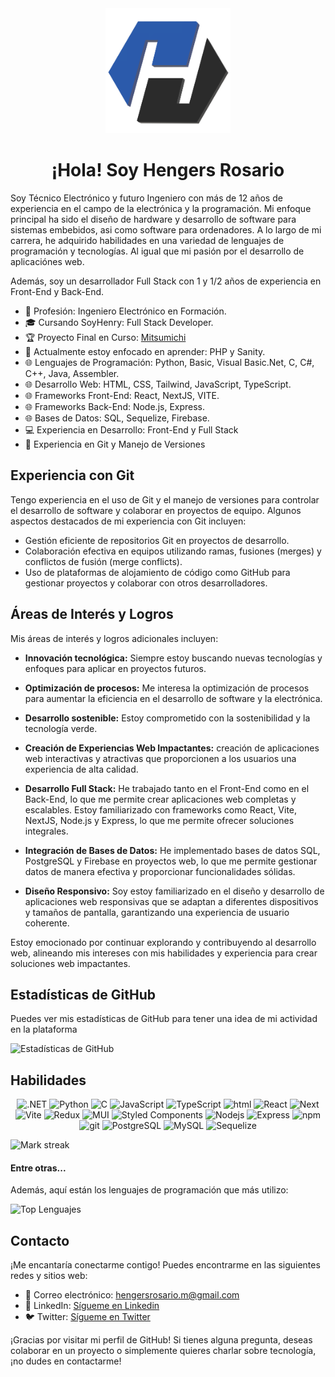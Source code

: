 <!-- ![hengersdev](./assets/logo_3d.png) -->

<div align="center" >
  <img src="./assets/logo_3d.png" alt="Texto Alternativo" width="200" height="200">
  <h1> ¡Hola! Soy Hengers Rosario</h1>
</div>

Soy Técnico Electrónico y futuro Ingeniero con más de 12 años de experiencia en el campo de la electrónica y la programación. Mi enfoque principal ha sido el diseño de hardware y desarrollo de software para sistemas embebidos, asi como software para ordenadores. A lo largo de mi carrera, he adquirido habilidades en una variedad de lenguajes de programación y tecnologías. Al igual que mi pasión por el desarrollo de aplicaciónes web.

Además, soy un desarrollador Full Stack con 1 y 1/2 años de experiencia en Front-End y Back-End.

- 💼 Profesión: Ingeniero Electrónico en Formación.
- 🎓 Cursando SoyHenry: Full Stack Developer.
- 🏆 Proyecto Final en Curso: [Mitsumichi](https://github.com/edgartellom/Mitsumichi)
- 🌱 Actualmente estoy enfocado en aprender: PHP y Sanity.
- 🌐 Lenguajes de Programación: Python, Basic, Visual Basic.Net, C, C#, C++, Java, Assembler.
- 🌐 Desarrollo Web: HTML, CSS, Tailwind, JavaScript, TypeScript.
- 🌐 Frameworks Front-End: React, NextJS, VITE.
- 🌐 Frameworks Back-End: Node.js, Express.
- 🌐 Bases de Datos: SQL, Sequelize, Firebase.
- 💻 Experiencia en Desarrollo: Front-End y Full Stack
- 🚀 Experiencia en Git y Manejo de Versiones

## Experiencia con Git

Tengo experiencia en el uso de Git y el manejo de versiones para controlar el desarrollo de software y colaborar en proyectos de equipo. Algunos aspectos destacados de mi experiencia con Git incluyen:

- Gestión eficiente de repositorios Git en proyectos de desarrollo.
- Colaboración efectiva en equipos utilizando ramas, fusiones (merges) y conflictos de fusión (merge conflicts).
- Uso de plataformas de alojamiento de código como GitHub para gestionar proyectos y colaborar con otros desarrolladores.

## Áreas de Interés y Logros

Mis áreas de interés y logros adicionales incluyen:

- **Innovación tecnológica:** Siempre estoy buscando nuevas tecnologías y enfoques para aplicar en proyectos futuros.

- **Optimización de procesos:** Me interesa la optimización de procesos para aumentar la eficiencia en el desarrollo de software y la electrónica.

- **Desarrollo sostenible:** Estoy comprometido con la sostenibilidad y la tecnología verde.

- **Creación de Experiencias Web Impactantes:** creación de aplicaciones web interactivas y atractivas que proporcionen a los usuarios una experiencia de alta calidad.

- **Desarrollo Full Stack:** He trabajado tanto en el Front-End como en el Back-End, lo que me permite crear aplicaciones web completas y escalables. Estoy familiarizado con frameworks como React, Vite, NextJS, Node.js y Express, lo que me permite ofrecer soluciones integrales.

- **Integración de Bases de Datos:** He implementado bases de datos SQL, PostgreSQL y Firebase en proyectos web, lo que me permite gestionar datos de manera efectiva y proporcionar funcionalidades sólidas.

- **Diseño Responsivo:** Soy estoy familiarizado en el diseño y desarrollo de aplicaciones web responsivas que se adaptan a diferentes dispositivos y tamaños de pantalla, garantizando una experiencia de usuario coherente.

Estoy emocionado por continuar explorando y contribuyendo al desarrollo web, alineando mis intereses con mis habilidades y experiencia para crear soluciones web impactantes.

## Estadísticas de GitHub

Puedes ver mis estadísticas de GitHub para tener una idea de mi actividad en la plataforma

![Estadísticas de GitHub](https://github-readme-stats.vercel.app/api?username=Hengers3012&show_icons=true&count_private=true&theme=dark)

## Habilidades

<div align="center" >
<p>  
  <img alt=".NET" src="https://img.shields.io/badge/-.NET-512BD4?style=flat-square&logo=.NET&logoColor=white" />
 <img alt="Python" src="https://img.shields.io/badge/-Python-3776AB?style=flat-square&logo=Python&logoColor=white" />
 <img alt="C" src="https://img.shields.io/badge/-c-404040?style=flat-square&logo=c&logoColor=white" />

  <img alt="JavaScript" src="https://img.shields.io/badge/-JavaScript-gold?style=flat-square&logo=javascript&logoColor=black" />
  <img alt="TypeScript" src="https://img.shields.io/badge/-TypeScript-007ACC?style=flat-square&logo=typescript&logoColor=white" />

  <img alt="html" src="https://img.shields.io/badge/-HTML-E34F26?style=flat-square&logo=html5&logoColor=white" />

  <img alt="React" src="https://img.shields.io/badge/-React-45b8d8?style=flat-square&logo=react&logoColor=white" />
  <img alt="Next" src="https://img.shields.io/badge/-Next.js-000000?style=flat-square&logo=Next.js&logoColor=white" />
  <img alt="Vite" src="https://img.shields.io/badge/-Vite-404040?style=flat-square&logo=vite&logoColor=white" />

  <img alt="Redux" src="https://img.shields.io/badge/-Redux-764ABC?style=flat-square&logo=Redux&logoColor=white" />  
  
  <img alt="MUI" src="https://img.shields.io/badge/-MUI-007FFF?style=flat-square&logo=MUI&logoColor=white" />

  <img alt="Styled Components" src="https://img.shields.io/badge/-Styled_Components-db7092?style=flat-square&logo=styled-components&logoColor=white" />

  <img alt="Nodejs" src="https://img.shields.io/badge/-Nodejs-43853d?style=flat-square&logo=Node.js&logoColor=white" />
  <img alt="Express" src="https://img.shields.io/badge/-Express-404040?style=flat-square&logo=express&logoColor=white" />

  <img alt="npm" src="https://img.shields.io/badge/-NPM-CB3837?style=flat-square&logo=npm&logoColor=white" />
  <img alt="git" src="https://img.shields.io/badge/-Git-F05032?style=flat-square&logo=git&logoColor=white" />
 
  <img alt="PostgreSQL" src="https://img.shields.io/badge/-PostgreSQL-4169E1?style=flat-square&logo=PostgreSQL&logoColor=white" /> 
  <img alt="MySQL" src="https://img.shields.io/badge/-MySQL-4479A1?style=flat-square&logo=MySQL&logoColor=white" />
  <img alt="Sequelize" src="https://img.shields.io/badge/-Sequelize-gray?style=flat-square&logo=sequelize&logoColor=blue" />
</p>
</div>

  <img  title="🔥 Get streak stats for your profile at git.io/streak-stats" alt="Mark streak" src="https://github-readme-streak-stats.herokuapp.com/?user=Hengers3012&theme:silver&hide_border=false" />

<h4>Entre otras...</h4>

Además, aquí están los lenguajes de programación que más utilizo:

![Top Lenguajes](https://github-readme-stats.vercel.app/api/top-langs/?username=Hengers3012&layout=compact&theme=dark)

## Contacto

¡Me encantaría conectarme contigo! Puedes encontrarme en las siguientes redes y sitios web:

- 📧 Correo electrónico: hengersrosario.m@gmail.com
- 💼 LinkedIn: [Sígueme en Linkedin](www.linkedin.com/in/hengers-rosario-05a169275)
- 🐦 Twitter: [Sígueme en Twitter](https://twitter.com/Hengers_Rosario)

¡Gracias por visitar mi perfil de GitHub! Si tienes alguna pregunta, deseas colaborar en un proyecto o simplemente quieres charlar sobre tecnología, ¡no dudes en contactarme!

